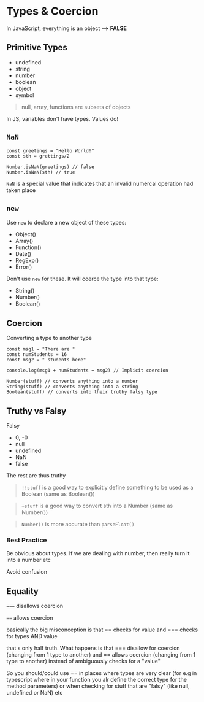 # Types & Coercion

In JavaScript, everything is an object --> **FALSE**

## Primitive Types

- undefined
- string
- number
- boolean
- object
- symbol

> null, array, functions are subsets of objects

In JS, variables don't have types. Values do!

## `NaN`

```
const greetings = "Hello World!"
const sth = grettings/2

Number.isNaN(greetings) // false
Number.isNaN(sth) // true
```

`NaN` is a special value that indicates that an invalid numercal operation had taken place

## `new`

Use `new` to declare a new object of these types:

- Object()
- Array()
- Function()
- Date()
- RegExp()
- Error()

Don't use `new` for these. It will coerce the type into that type:

- String()
- Number()
- Boolean()

## Coercion

Converting a type to another type

```
const msg1 = "There are "
const numStudents = 16
const msg2 = " students here"

console.log(msg1 + numStudents + msg2) // Implicit coercion
```

```
Number(stuff) // converts anything into a number
String(stuff) // converts anything into a string
Boolean(stuff) // converts into their truthy falsy type
```

## Truthy vs Falsy

Falsy

- 0, -0
- null
- undefined
- NaN
- false

The rest are thus truthy

> `!!stuff` is a good way to explicitly define something to be used as a Boolean (same as Boolean())

> `+stuff` is a good way to convert sth into a Number (same as Number())

> `Number()` is more accurate than `parseFloat()`

### Best Practice

Be obvious about types. If we are dealing with number, then really turn it into a number etc

Avoid confusion

## Equality

`===` disallows coercion

`==` allows coercion

basically the big misconception is that == checks for value and === checks for types AND value

that s only half truth. What happens is that === disallow for coercion (changing from 1 type to another) and == allows coercion (changing from 1 type to another) instead of ambiguously checks for a "value"

So you should/could use == in places where types are very clear (for e.g in typescript where in your function you alr define the correct type for the method parameters) or when checking for stuff that are "falsy" (like null, undefined or NaN) etc
